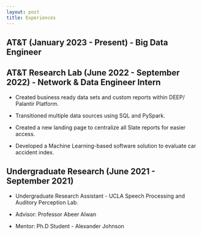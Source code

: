 ```yaml
---
layout: post
title: Experiences
---
```


## AT&T (January 2023 - Present) - Big Data Engineer

## AT&T Research Lab (June 2022 - September 2022) - Network & Data Engineer Intern

- Created business ready data sets and custom reports within DEEP/ Palantir Platform.

- Transitioned multiple data sources using SQL and PySpark.

- Created a new landing page to centralize all Slate reports for easier access.

- Developed a Machine Learning-based software solution to evaluate car accident index.

## Undergraduate Research (June 2021 - September 2021)

- Undergraduate Research Assistant - UCLA Speech Processing and Auditory Perception Lab.

- Advisor: Professor Abeer Alwan

- Mentor: Ph.D Student - Alexander Johnson
